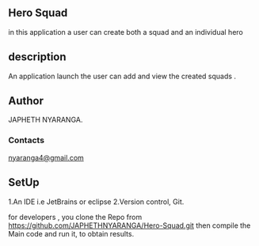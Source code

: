 ## **Hero Squad**
in this application a user can create both a squad and an individual hero

## description

An application launch the user can add and view the created squads .
## Author
JAPHETH NYARANGA.

### Contacts
nyaranga4@gmail.com

## SetUp

1.An IDE i.e JetBrains or eclipse
2.Version control, Git.

for developers , you clone the Repo from https://github.com/JAPHETHNYARANGA/Hero-Squad.git
then compile the Main code and run it, to obtain results.
